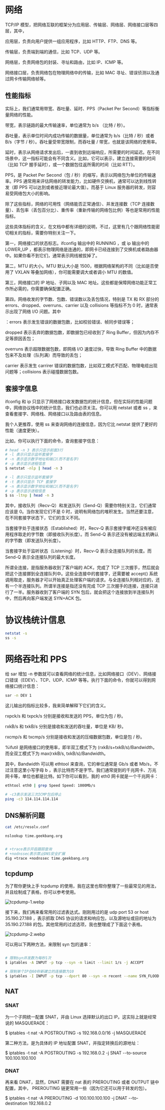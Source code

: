 # 网络

TCP/IP 模型，把网络互联的框架分为应用层、传输层、网络层、网络接口层等四层，其中，

应用层，负责向用户提供一组应用程序，比如 HTTP、FTP、DNS 等。

传输层，负责端到端的通信，比如 TCP、UDP 等。

网络层，负责网络包的封装、寻址和路由，比如 IP、ICMP 等。

网络接口层，负责网络包在物理网络中的传输，比如 MAC 寻址、错误侦测以及通过网卡传输网络帧等。

## 性能指标

实际上，我们通常用带宽、吞吐量、延时、PPS（Packet Per Second）等指标衡量网络的性能。

带宽，表示链路的最大传输速率，单位通常为 b/s （比特 / 秒）。

吞吐量，表示单位时间内成功传输的数据量，单位通常为 b/s（比特 / 秒）或者 B/s（字节 / 秒）。吞吐量受带宽限制，而吞吐量 / 带宽，也就是该网络的使用率。

延时，表示从网络请求发出后，一直到收到远端响应，所需要的时间延迟。在不同场景中，这一指标可能会有不同含义。比如，它可以表示，建立连接需要的时间（比如 TCP 握手延时），或一个数据包往返所需的时间（比如 RTT）。

PPS，是 Packet Per Second（包 / 秒）的缩写，表示以网络包为单位的传输速率。PPS 通常用来评估网络的转发能力，比如硬件交换机，通常可以达到线性转发（即 PPS 可以达到或者接近理论最大值）。而基于 Linux 服务器的转发，则容易受网络包大小的影响。

除了这些指标，网络的可用性（网络能否正常通信）、并发连接数（TCP 连接数量）、丢包率（丢包百分比）、重传率（重新传输的网络包比例）等也是常用的性能指标。

这些具体指标的含义，在文档中都有详细的说明，不过，这里有几个跟网络性能密切相关的指标，需要你特别关注一下。

第一，网络接口的状态标志。ifconfig 输出中的 RUNNING ，或 ip 输出中的 LOWER_UP ，都表示物理网络是连通的，即网卡已经连接到了交换机或者路由器中。如果你看不到它们，通常表示网线被拔掉了。

第二，MTU 的大小。MTU 默认大小是 1500，根据网络架构的不同（比如是否使用了 VXLAN 等叠加网络），你可能需要调大或者调小 MTU 的数值。

第三，网络接口的 IP 地址、子网以及 MAC 地址。这些都是保障网络功能正常工作所必需的，你需要确保配置正确。

第四，网络收发的字节数、包数、错误数以及丢包情况，特别是 TX 和 RX 部分的 errors、dropped、overruns、carrier 以及 collisions 等指标不为 0 时，通常表示出现了网络 I/O 问题。其中

：errors 表示发生错误的数据包数，比如校验错误、帧同步错误等；

dropped 表示丢弃的数据包数，即数据包已经收到了 Ring Buffer，但因为内存不足等原因丢包；

overruns 表示超限数据包数，即网络 I/O 速度过快，导致 Ring Buffer 中的数据包来不及处理（队列满）而导致的丢包；

carrier 表示发生 carrirer 错误的数据包数，比如双工模式不匹配、物理电缆出现问题等；collisions 表示碰撞数据包数。

## 套接字信息

ifconfig 和 ip 只显示了网络接口收发数据包的统计信息，但在实际的性能问题中，网络协议栈中的统计信息，我们也必须关注。你可以用 netstat 或者 ss ，来查看套接字、网络栈、网络接口以及路由表的信息。

我个人更推荐，使用 ss 来查询网络的连接信息，因为它比 netstat 提供了更好的性能（速度更快）。

比如，你可以执行下面的命令，查询套接字信息：
```bash
# head -n 3 表示只显示前面3行
# -l 表示只显示监听套接字
# -n 表示显示数字地址和端口(而不是名字)
# -p 表示显示进程信息
$ netstat -nlp | head -n 3

# -l 表示只显示监听套接字
# -t 表示只显示 TCP 套接字
# -n 表示显示数字地址和端口(而不是名字)
# -p 表示显示进程信息
$ ss -ltnp | head -n 3
```

其中，接收队列（Recv-Q）和发送队列（Send-Q）需要你特别关注，它们通常应该是 0。当你发现它们不是 0 时，说明有网络包的堆积发生。当然还要注意，在不同套接字状态下，它们的含义不同。

当套接字处于连接状态（Established）时，Recv-Q 表示套接字缓冲还没有被应用程序取走的字节数（即接收队列长度）。而 Send-Q 表示还没有被远端主机确认的字节数（即发送队列长度）。

当套接字处于监听状态（Listening）时，Recv-Q 表示全连接队列的长度。而 Send-Q 表示全连接队列的最大长度。

所谓全连接，是指服务器收到了客户端的 ACK，完成了 TCP 三次握手，然后就会把这个连接挪到全连接队列中。这些全连接中的套接字，还需要被 accept() 系统调用取走，服务器才可以开始真正处理客户端的请求。与全连接队列相对应的，还有一个半连接队列。所谓半连接是指还没有完成 TCP 三次握手的连接，连接只进行了一半。服务器收到了客户端的 SYN 包后，就会把这个连接放到半连接队列中，然后再向客户端发送 SYN+ACK 包。

# 协议栈统计信息

```bash
netstat -s
ss -s
```

# 网络吞吐和 PPS

给 sar 增加 -n 参数就可以查看网络的统计信息，比如网络接口（DEV）、网络接口错误（EDEV）、TCP、UDP、ICMP 等等。执行下面的命令，你就可以得到网络接口统计信息：

```bash
sar -n DEV 1
```

这儿输出的指标比较多，我来简单解释下它们的含义。

rxpck/s 和 txpck/s 分别是接收和发送的 PPS，单位为包 / 秒。

rxkB/s 和 txkB/s 分别是接收和发送的吞吐量，单位是 KB/ 秒。

rxcmp/s 和 txcmp/s 分别是接收和发送的压缩数据包数，单位是包 / 秒。

%ifutil 是网络接口的使用率，即半双工模式下为 (rxkB/s+txkB/s)/Bandwidth，而全双工模式下为 max(rxkB/s, txkB/s)/Bandwidth。

其中，Bandwidth 可以用 ethtool 来查询，它的单位通常是 Gb/s 或者 Mb/s，不过注意这里小写字母 b ，表示比特而不是字节。我们通常提到的千兆网卡、万兆网卡等，单位也都是比特。如下你可以看到，我的 eth0 网卡就是一个千兆网卡：

```bash
ethtool eth0 | grep Speed Speed: 1000Mb/s
```

```bash
# -c3表示发送三次ICMP包后停止
ping -c3 114.114.114.114
```

## DNS解析问题

```bash
cat /etc/resolv.conf

nslookup time.geekbang.org


# +trace表示开启跟踪查询
# +nodnssec表示禁止DNS安全扩展
dig +trace +nodnssec time.geekbang.org
```

## tcpdump

为了帮你更快上手 tcpdump 的使用，我在这里也帮你整理了一些最常见的用法，并且绘制成了表格，你可以参考使用。

![tcpdump-1.webp](tcpdump-1.webp)

接下来，我们再来看常用的过滤表达式。刚刚用过的是 udp port 53 or host 35.190.27.188 ，表示抓取 DNS 协议的请求和响应包，以及源地址或目的地址为 35.190.27.188 的包。其他常用的过滤选项，我也整理成了下面这个表格。

![tcpdump-2.webp](tcpdump-2.webp)

可以用以下两种方法，来限制 syn 包的速率：

```bash

# 限制syn并发数为每秒1次
$ iptables -A INPUT -p tcp --syn -m limit --limit 1/s -j ACCEPT

# 限制单个IP在60秒新建立的连接数为10
$ iptables -I INPUT -p tcp --dport 80 --syn -m recent --name SYN_FLOOD --update --seconds 60 --hitcount 10 -j REJECT
```

## NAT

### SNAT
为一个子网统一配置 SNAT，并由 Linux 选择默认的出口 IP。这实际上就是经常说的 MASQUERADE：


$ iptables -t nat -A POSTROUTING -s 192.168.0.0/16 -j MASQUERADE

第二种方法，是为具体的 IP 地址配置 SNAT，并指定转换后的源地址：


$ iptables -t nat -A POSTROUTING -s 192.168.0.2 -j SNAT --to-source 100.100.100.100

### DNAT

再来看 DNAT，显然，DNAT 需要在 nat 表的 PREROUTING 或者 OUTPUT 链中配置，其中， PREROUTING 链更常用一些（因为它还可以用于转发的包）。


$ iptables -t nat -A PREROUTING -d 100.100.100.100 -j DNAT --to-destination 192.168.0.2

